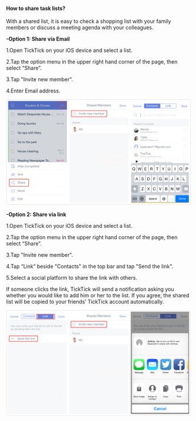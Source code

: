 #### How to share task lists?
With a shared list, it is easy to check a shopping list with your family members or discuss a meeting agenda with your colleagues.

**-Option 1: Share via Email**

1.Open TickTick on your iOS device and select a list.

2.Tap the option menu in the upper right hand corner of the page, then select “Share”.

3.Tap "Invite new member".

4.Enter Email address.

![](sharelist123.jpg)







**-Option 2: Share via link**

1.Open TickTick on your iOS device and select a list.

2.Tap the option menu in the upper right hand corner of the page, then select “Share”.

3.Tap "Invite new member".

4.Tap “Link” beside "Contacts" in the top bar and tap "Send the link".

5.Select a social platform to share the link with others.

If someone clicks the link, TickTick will send a notification asking you whether you would like to add him or her to the list. If you agree, the shared list will be copied to your friends’ TickTick account automatically. 


![](sharelink.jpg)




